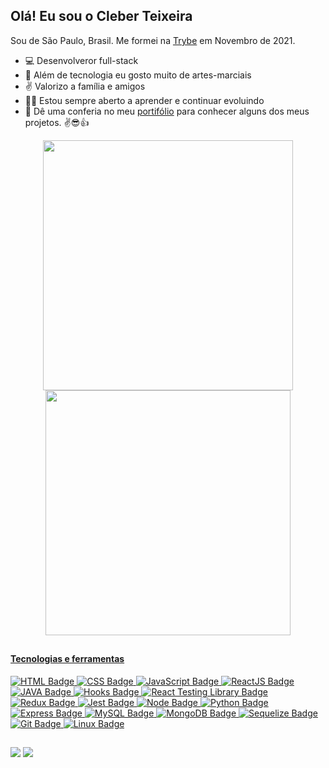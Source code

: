 ## Olá! Eu sou o Cleber Teixeira

Sou de São Paulo, Brasil. Me formei na [Trybe](https://www.betrybe.com) em Novembro de 2021.

- :computer: Desenvolveror full-stack
- :martial_arts_uniform: Além de tecnologia eu gosto muito de artes-marciais
- :v: Valorizo a família e amigos
- :man_student: Estou sempre aberto a aprender e continuar evoluindo
- :briefcase: Dê uma conferia no meu [portifólio](https://cleber-teixeira.github.io/) para conhecer alguns dos meus projetos. :v::sunglasses::thumbsup:


<div align="center">
  <a href="https://github.com/cleber-teixeira">
  <img width="400vw" src="https://github-readme-stats.vercel.app/api?username=cleber-teixeira&show_icons=true&theme=dark&include_all_commits=true&count_private=true"/>
  <img width="392vw" src="https://github-readme-stats.vercel.app/api/top-langs/?username=cleber-teixeira&layout=compact&langs_count=7&theme=dark"/>
</div>

  ##
  
#### Tecnologias e ferramentas

![HTML Badge](https://img.shields.io/badge/-HTML-E34F26?style=flat-square&logo=html5&logoColor=white)
![CSS Badge](https://img.shields.io/badge/-CSS-1572B6?style=flat-square&logo=css3&logoColor=white)
![JavaScript Badge](https://img.shields.io/badge/-JavaScript-yellow?style=flat-square&logo=JavaScript&logoColor=white)
![ReactJS Badge](https://img.shields.io/badge/-React-61DAFB?style=flat-square&logo=React&logoColor=black)
![JAVA Badge](https://img.shields.io/badge/-Java-C21325?style=flat-square&logo=java&logoColor=white)
![Hooks Badge](https://img.shields.io/badge/-Hooks-61DAFB?style=flat-square&logo=React&logoColor=black)
![React Testing Library Badge](https://img.shields.io/badge/-RTL-61DAFB?style=flat-square&logo=react&logoColor=black)
![Redux Badge](https://img.shields.io/badge/-Redux-764ABC?style=flat-square&logo=Redux&logoColor=white)
![Jest Badge](https://img.shields.io/badge/-Jest-C21325?style=flat-square&logo=jest&logoColor=white)
![Node Badge](https://img.shields.io/badge/-Node.js-339933?style=flat-square&logo=node.js&logoColor=white)
![Python Badge](https://img.shields.io/badge/-Python-306998?style=flat-square&logo=python&logoColor=white)
![Express Badge](https://img.shields.io/badge/-Express.js-grey?style=flat-square&logo=expressjs&logoColor=white)
![MySQL Badge](https://img.shields.io/badge/-MySQL-4479A1?style=flat-square&logo=MySQL&logoColor=white)
![MongoDB Badge](https://img.shields.io/badge/-MongoDB-47A248?style=flat-square&logo=mongodb&logoColor=white)
![Sequelize Badge](https://img.shields.io/badge/-Sequelize-357bbe?style=flat-square&logo=sequelize&logoColor=white)
![Git Badge](https://img.shields.io/badge/-Git-F05032?style=flat-square&logo=git&logoColor=white)
![Linux Badge](https://img.shields.io/badge/-Linux-FCC624?style=flat-square&logo=Linux&logoColor=black)  
  
  ##
 
<div> 
  <a href = "mailto:cleberlt@gmail.com"><img src="https://img.shields.io/badge/-Gmail-%23333?style=for-the-badge&logo=gmail&logoColor=white" target="_blank"></a>
  <a href="https://www.linkedin.com/in/cleberlopesteixeira" target="_blank"><img src="https://img.shields.io/badge/-LinkedIn-%230077B5?style=for-the-badge&logo=linkedin&logoColor=white" target="_blank"></a>
</div>
